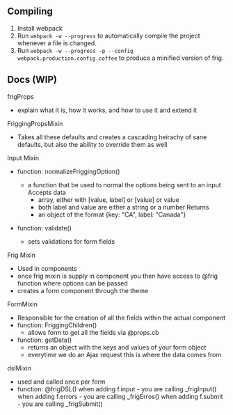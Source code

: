## Compiling
1. Install webpack
2. Run `webpack -w --progress` to automatically compile the project whenever
a file is changed.
3. Run `webpack -w --progress -p --config webpack.production.config.coffee` to produce a minified version of frig.

## Docs (WIP)

frigProps
- explain what it is, how it works, and how to use it and extend it

FriggingPropsMixin
  - Takes all these defaults and creates a cascading heirachy of sane defaults,
    but also the ability to override them as well

Input Mixin
- function: normalizeFriggingOption()
  - a function that be used to normal the options being sent to an input
  Accepts data
    - array, either with [value, label] or [value] or value
    - both label and value are either a string or a number
  Returns
    - an object of the format {key: "CA", label: "Canada"}

- function: validate()
  - sets validations for form fields

Frig Mixin
- Used in components
- once frig mixin is supply in component you then have access to @frig function
  where options can be passed
- creates a form component through the theme

FormMixin
- Responsible for the creation of all the fields within the actual component
- function: FriggingChildren()
    - allows form to get all the fields via @props.cb
- function: getData()
    - returns an object with the keys and values of your form object
    - everytime we do an Ajax request this is where the data comes from

dslMixin
- used and called once per form
- function: @frigDSL()
  when adding f.input - you are calling _frigInput()
  when adding f.errors - you are calling _frigErros()
  when adding f.submit - you are calling _frigSubmit()


